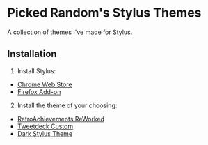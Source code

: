 # Picked Random's Stylus Themes
A collection of themes I've made for Stylus.

## Installation
1. Install Stylus:
  - [Chrome Web Store](https://chrome.google.com/webstore/detail/stylus/clngdbkpkpeebahjckkjfobafhncgmne?hl=en)
  - [Firefox Add-on](https://addons.mozilla.org/en-US/firefox/addon/styl-us/)
2. Install the theme of your choosing:
  - [RetroAchievements ReWorked](https://raw.githubusercontent.com/Picked-Random/test/master/RetroAchievementsTheme.user.css)
  - [Tweetdeck Custom](https://raw.githubusercontent.com/Picked-Random/Picked-Random-Stylus-Themes/master/TweetdeckCustom.user.css)
  - [Dark Stylus Theme](https://raw.githubusercontent.com/Picked-Random/Picked-Random-Stylus-Themes/master/DarkStylusTheme.user.css)

